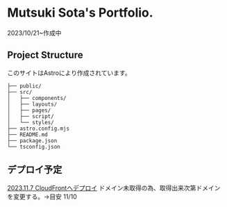 # Mutsuki Sota's Portfolio.

2023/10/21~作成中

## Project Structure

このサイトはAstroにより作成されています。

```text
├── public/
├── src/
│   ├── components/
│   ├── layouts/
│   ├── pages/
│   ├── script/
│   └── styles/
├── astro.config.mjs
├── README.md
├── package.json
└── tsconfig.json
```

## デプロイ予定
[2023.11.7 CloudFrontへデプロイ](https://d5dduskphrrks.cloudfront.net/)
ドメイン未取得の為、取得出来次第ドメインを変更する。->目安 11/10
